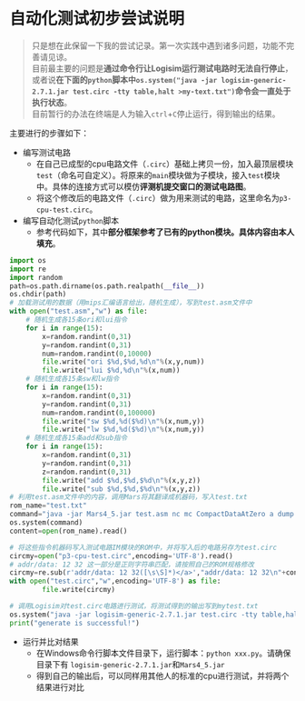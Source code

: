 # 自动化测试初步尝试说明

> 只是想在此保留一下我的尝试记录。第一次实践中遇到诸多问题，功能不完善请见谅。  
> 目前最主要的问题是**通过命令行让Logisim运行测试电路时无法自行停止**，或者说**在下面的`python`脚本中`os.system("java -jar logisim-generic-2.7.1.jar test.circ -tty table,halt >my-text.txt")`命令会一直处于执行状态**。  
> 目前暂行的办法在终端是人为输入`ctrl`+`C`停止运行，得到输出的结果。


主要进行的步骤如下：
- 编写测试电路
  - 在自己已成型的cpu电路文件（`.circ`）基础上拷贝一份，加入最顶层模块`test`（命名可自定义）。将原来的`main`模块做为子模块，接入`test`模块中。具体的连接方式可以模仿**评测机提交窗口的测试电路图**。
  - 将这个修改后的电路文件（`.circ`）做为用来测试的电路，这里命名为`p3-cpu-test.circ`。
- 编写自动化测试`python`脚本
  - 参考代码如下，其中**部分框架参考了已有的python模块。具体内容由本人填充**。
```python
import os
import re
import random
path=os.path.dirname(os.path.realpath(__file__))
os.chdir(path)
# 加载测试用的数据（用mips汇编语言给出，随机生成），写到test.asm文件中
with open("test.asm","w") as file:
    # 随机生成各15条ori和lui指令
    for i in range(15):
        x=random.randint(0,31)
        y=random.randint(0,31)
        num=random.randint(0,10000)
        file.write("ori $%d,$%d,%d\n"%(x,y,num))
        file.write("lui $%d,%d\n"%(x,num))
    # 随机生成各15条sw和lw指令
    for i in range(15):
        x=random.randint(0,31)
        y=random.randint(0,31)
        num=random.randint(0,100000)
        file.write("sw $%d,%d($%d)\n"%(x,num,y))
        file.write("lw $%d,%d($%d)\n"%(x,num,y))
    # 随机生成各15条add和sub指令
    for i in range(15):
        x=random.randint(0,31)
        y=random.randint(0,31)
        z=random.randint(0,31)
        file.write("add $%d,$%d,$%d\n"%(x,y,z))
        file.write("sub $%d,$%d,$%d\n"%(x,y,z))
# 利用test.asm文件中的内容，调用Mars将其翻译成机器码，写入test.txt
rom_name="test.txt"
command="java -jar Mars4_5.jar test.asm nc mc CompactDataAtZero a dump .text HexText "+rom_name
os.system(command)
content=open(rom_name).read()

# 将这些指令机器码写入测试电路IM模块的ROM中，并将写入后的电路另存为test.circ    
circmy=open("p3-cpu-test.circ",encoding='UTF-8').read()
# addr/data: 12 32 这一部分是正则字符串匹配，请按照自己的ROM规格修改
circmy=re.sub(r'addr/data: 12 32([\s\S]*)</a>',"addr/data: 12 32\n"+content+"</a>",circmy)
with open("test.circ","w",encoding='UTF-8') as file:
        file.write(circmy)

# 调用Logisim对test.circ电路进行测试，将测试得到的输出写到mytest.txt
os.system("java -jar logisim-generic-2.7.1.jar test.circ -tty table,halt >mytest.txt")
print("generate is successful!")
``` 
- 运行并比对结果
  - 在Windows命令行脚本文件目录下，运行脚本：`python xxx.py`。请确保目录下有 `logisim-generic-2.7.1.jar`和`Mars4_5.jar`
  - 得到自己的输出后，可以同样用其他人的标准的cpu进行测试，并将两个结果进行对比
